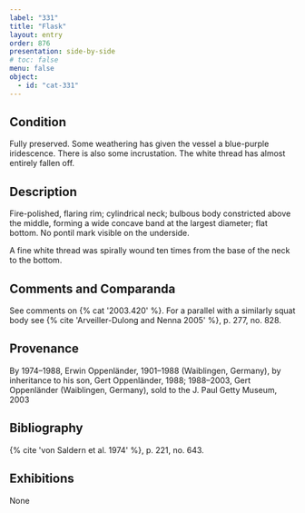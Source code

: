 ```yaml
---
label: "331"
title: "Flask"
layout: entry
order: 876
presentation: side-by-side
# toc: false
menu: false
object:
  - id: "cat-331"
---
```


## Condition

Fully preserved. Some weathering has given the vessel a blue-purple iridescence. There is also some incrustation. The white thread has almost entirely fallen off.

## Description

Fire-polished, flaring rim; cylindrical neck; bulbous body constricted above the middle, forming a wide concave band at the largest diameter; flat bottom. No pontil mark visible on the underside.

A fine white thread was spirally wound ten times from the base of the neck to the bottom.

## Comments and Comparanda

See comments on {% cat '2003.420' %}. For a parallel with a similarly squat body see {% cite 'Arveiller-Dulong and Nenna 2005' %}, p. 277, no. 828.

## Provenance

By 1974–1988, Erwin Oppenländer, 1901–1988 (Waiblingen, Germany), by inheritance to his son, Gert Oppenländer, 1988; 1988–2003, Gert Oppenländer (Waiblingen, Germany), sold to the J. Paul Getty Museum, 2003

## Bibliography

{% cite 'von Saldern et al. 1974' %}, p. 221, no. 643.

## Exhibitions

None